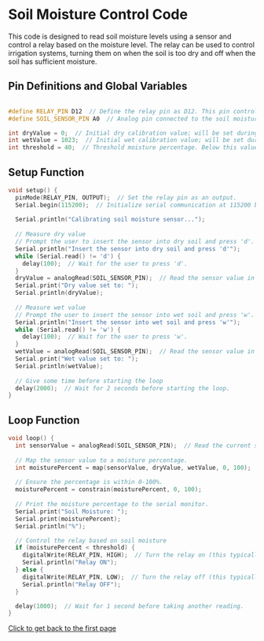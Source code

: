 # Soil Moisture Control Code

This code is designed to read soil moisture levels using a sensor and control a relay 
based on the moisture level. The relay can be used to control irrigation systems, 
turning them on when the soil is too dry and off when the soil has sufficient moisture.



## Pin Definitions and Global Variables
```cpp

#define RELAY_PIN D12  // Define the relay pin as D12. This pin controls the relay.
#define SOIL_SENSOR_PIN A0  // Analog pin connected to the soil moisture sensor.

int dryValue = 0;  // Initial dry calibration value; will be set during the setup.
int wetValue = 1023;  // Initial wet calibration value; will be set during the setup.
int threshold = 40;  // Threshold moisture percentage. Below this value, the relay will be turned on.
```

## Setup Function
```cpp
void setup() {
  pinMode(RELAY_PIN, OUTPUT);  // Set the relay pin as an output.
  Serial.begin(115200);  // Initialize serial communication at 115200 baud rate.
  
  Serial.println("Calibrating soil moisture sensor...");
  
  // Measure dry value
  // Prompt the user to insert the sensor into dry soil and press 'd'.
  Serial.println("Insert the sensor into dry soil and press 'd'");
  while (Serial.read() != 'd') {
    delay(100);  // Wait for the user to press 'd'.
  }
  dryValue = analogRead(SOIL_SENSOR_PIN);  // Read the sensor value in dry soil.
  Serial.print("Dry value set to: ");
  Serial.println(dryValue);
  
  // Measure wet value
  // Prompt the user to insert the sensor into wet soil and press 'w'.
  Serial.println("Insert the sensor into wet soil and press 'w'");
  while (Serial.read() != 'w') {
    delay(100);  // Wait for the user to press 'w'.
  }
  wetValue = analogRead(SOIL_SENSOR_PIN);  // Read the sensor value in wet soil.
  Serial.print("Wet value set to: ");
  Serial.println(wetValue);
  
  // Give some time before starting the loop
  delay(2000);  // Wait for 2 seconds before starting the loop.
}
```
## Loop Function
```cpp
void loop() {
  int sensorValue = analogRead(SOIL_SENSOR_PIN);  // Read the current soil moisture value from the sensor.
  
  // Map the sensor value to a moisture percentage.
  int moisturePercent = map(sensorValue, dryValue, wetValue, 0, 100);
  
  // Ensure the percentage is within 0-100%.
  moisturePercent = constrain(moisturePercent, 0, 100);
  
  // Print the moisture percentage to the serial monitor.
  Serial.print("Soil Moisture: ");
  Serial.print(moisturePercent);
  Serial.println("%");

  // Control the relay based on soil moisture
  if (moisturePercent < threshold) {
    digitalWrite(RELAY_PIN, HIGH);  // Turn the relay on (this typically means the relay will open the connected circuit).
    Serial.println("Relay ON");
  } else {
    digitalWrite(RELAY_PIN, LOW);  // Turn the relay off (this typically means the relay will close the connected circuit).
    Serial.println("Relay OFF");
  }

  delay(1000);  // Wait for 1 second before taking another reading.
}
```

[Click to get back to the first page](https://github.com/NetaCohenSimhi/composensor/blob/main/README.md)

